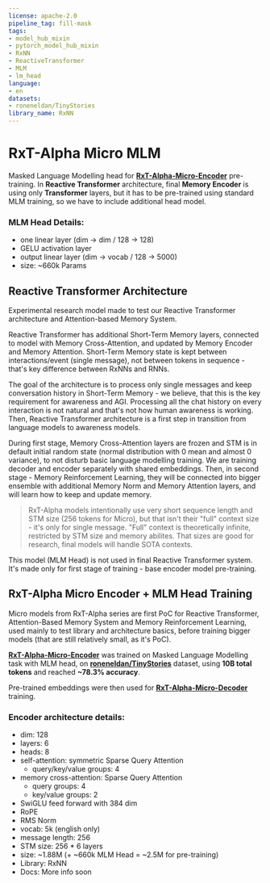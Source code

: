 ```yaml
---
license: apache-2.0
pipeline_tag: fill-mask
tags:
- model_hub_mixin
- pytorch_model_hub_mixin
- RxNN
- ReactiveTransformer
- MLM
- lm_head
language:
- en
datasets:
- roneneldan/TinyStories
library_name: RxNN
---
```


# RxT-Alpha Micro MLM
Masked Language Modelling head for [**RxT-Alpha-Micro-Encoder**](https://huggingface.co/ReactiveAI/RxT-Alpha-Micro-Encoder) pre-training. In
**Reactive Transformer** architecture, final **Memory Encoder** is using only **Transformer** layers, but it has to be pre-trained using standard
MLM training, so we have to include additional head model.

### MLM Head Details:
- one linear layer (dim -> dim / 128 -> 128)
- GELU activation layer
- output linear layer (dim -> vocab / 128 -> 5000)
- size: ~660k Params


## Reactive Transformer Architecture
Experimental research model made to test our Reactive Transformer architecture and Attention-based Memory System.

Reactive Transformer has additional Short-Term Memory layers, connected to model with Memory Cross-Attention, and updated by Memory Encoder and Memory Attention.
Short-Term Memory state is kept between interactions/event (single message), not between tokens in sequence - that's key difference between RxNNs and RNNs.

The goal of the architecture is to process only single messages and keep conversation history in Short-Term Memory - we believe, that this is the key requirement
for awareness and AGI. Processing all the chat history on every interaction is not natural and that's not how human awareness is working. Then, Reactive Transformer
architecture is a first step in transition from language models to awareness models.

During first stage, Memory Cross-Attention layers are frozen and STM is in default initial random state (normal distribution with 0 mean and almost 0 variance),
to not disturb basic language modelling training. We are training decoder and encoder separately with shared embeddings. Then, in second stage - Memory Reinforcement
Learning, they will be connected into bigger ensemble with additional Memory Norm and Memory Attention layers, and will learn how to keep and update memory.

> RxT-Alpha models intentionally use very short sequence length and STM size (256 tokens for Micro), but that isn't their "full" context size - it's only for single
> message. "Full" context is theoretically infinite, restricted by STM size and memory abilites. That sizes are good for research, final models will handle SOTA contexts.

This model (MLM Head) is not used in final Reactive Transformer system. It's made only for first stage of training - base encoder model pre-training.

## RxT-Alpha Micro Encoder + MLM Head Training
Micro models from RxT-Alpha series are first PoC for Reactive Transformer, Attention-Based Memory System and Memory Reinforcement Learning,
used mainly to test library and architecture basics, before training bigger models (that are still relatively small, as it's PoC).

[**RxT-Alpha-Micro-Encoder**](https://huggingface.co/ReactiveAI/RxT-Alpha-Micro-Encoder) was trained on Masked Language Modelling task with MLM head,
on [**roneneldan/TinyStories**](https://huggingface.co/datasets/roneneldan/TinyStories) dataset, using **10B total tokens** and reached **~78.3% accuracy**.

Pre-trained embeddings were then used for [**RxT-Alpha-Micro-Decoder**](https://huggingface.co/ReactiveAI/RxT-Alpha-Micro-Decoder) training.

### Encoder architecture details:
- dim: 128
- layers: 6
- heads: 8
- self-attention: symmetric Sparse Query Attention
  - query/key/value groups: 4
- memory cross-attention: Sparse Query Attention
  - query groups: 4
  - key/value groups: 2
- SwiGLU feed forward with 384 dim
- RoPE
- RMS Norm
- vocab: 5k (english only)
- message length: 256
- STM size: 256 * 6 layers
- size: ~1.88M (+ ~660k MLM Head = ~2.5M for pre-training)
- Library: RxNN
- Docs: More info soon